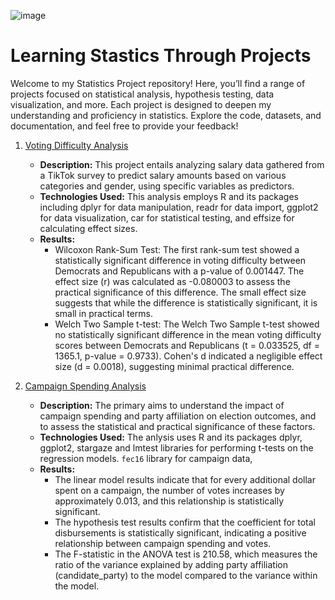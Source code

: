 
![image](https://github.com/v-acha/Statistical-Analysis/assets/166547727/64ccdf25-6b75-42e3-9770-0948e03c6a68)

# Learning Stastics Through Projects
Welcome to my Statistics Project repository! Here, you’ll find a range of projects focused on statistical analysis, hypothesis testing, data visualization, and more. Each project is designed to deepen my understanding and proficiency in statistics. Explore the code, datasets, and documentation, and feel free to provide your feedback!

1. [Voting Difficulty Analysis](https://github.com/v-acha/Statistical-Analysis/tree/main/voting_dfficulty_testing)
   - **Description:** This project entails analyzing salary data gathered from a TikTok survey to predict salary amounts based on various categories and gender, using specific variables as predictors.
   - **Technologies Used:** This analysis employs R and its packages including dplyr for data manipulation, readr for data import, ggplot2 for data visualization, car for statistical testing, and effsize for calculating effect sizes.
   - **Results:** 
        - Wilcoxon Rank-Sum Test: The first rank-sum test showed a statistically significant difference in voting difficulty between Democrats and Republicans with a p-value of 0.001447. The effect size (r) was calculated as -0.080003 to assess the practical significance of this difference. The small effect size suggests that while the difference is statistically significant, it is small in practical terms.
        - Welch Two Sample t-test: The Welch Two Sample t-test showed no statistically significant difference in the mean voting difficulty scores between Democrats and Republicans (t = 0.033525, df = 1365.1, p-value = 0.9733). Cohen's d indicated a negligible effect size (d = 0.0018), suggesting minimal practical difference.
        
2. [Campaign Spending Analysis](https://github.com/v-acha/Statistical-Analysis/tree/main/campaign_spending_analysis)
   - **Description:** The primary aims to understand the impact of campaign spending and party affiliation on election outcomes, and to assess the statistical and practical significance of these factors.
   - **Technologies Used:** The anlysis uses R and its packages dplyr, ggplot2, stargaze and lmtest libraries for performing t-tests on the regression models. `fec16` library for campaign data,
   - **Results:** 
        - The linear model results indicate that for every additional dollar spent on a campaign, the number of votes increases by approximately 0.013, and this relationship is statistically significant.
        - The hypothesis test results confirm that the coefficient for total disbursements is statistically significant, indicating a positive relationship between campaign spending and votes.
        - The F-statistic in the ANOVA test is 210.58, which measures the ratio of the variance explained by adding party affiliation (candidate_party) to the model compared to the variance within the model.
